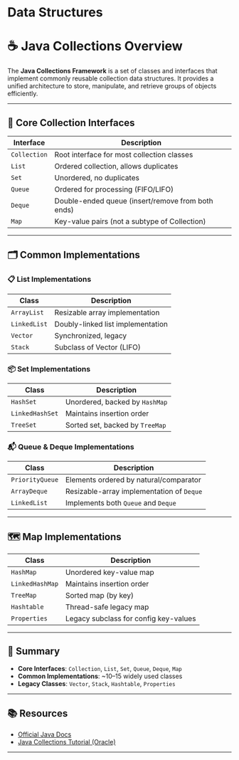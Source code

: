 # Data Structures

# ☕ Java Collections Overview

The **Java Collections Framework** is a set of classes and interfaces that implement commonly reusable collection data structures. It provides a unified architecture to store, manipulate, and retrieve groups of objects efficiently.

---

## 🔗 Core Collection Interfaces

| Interface  | Description                             |
|------------|-----------------------------------------|
| `Collection` | Root interface for most collection classes |
| `List`       | Ordered collection, allows duplicates    |
| `Set`        | Unordered, no duplicates                |
| `Queue`      | Ordered for processing (FIFO/LIFO)     |
| `Deque`      | Double-ended queue (insert/remove from both ends) |
| `Map`        | Key-value pairs (not a subtype of Collection) |

---

## 🗂️ Common Implementations

### 📋 List Implementations
| Class         | Description                        |
|---------------|------------------------------------|
| `ArrayList`   | Resizable array implementation     |
| `LinkedList`  | Doubly-linked list implementation  |
| `Vector`      | Synchronized, legacy               |
| `Stack`       | Subclass of Vector (LIFO)          |

### 📦 Set Implementations
| Class           | Description                      |
|-----------------|----------------------------------|
| `HashSet`       | Unordered, backed by `HashMap`   |
| `LinkedHashSet` | Maintains insertion order        |
| `TreeSet`       | Sorted set, backed by `TreeMap`  |

### 📬 Queue & Deque Implementations
| Class          | Description                               |
|----------------|-------------------------------------------|
| `PriorityQueue`| Elements ordered by natural/comparator    |
| `ArrayDeque`   | Resizable-array implementation of `Deque` |
| `LinkedList`   | Implements both `Queue` and `Deque`       |

---

## 🗺️ Map Implementations
| Class            | Description                            |
|------------------|----------------------------------------|
| `HashMap`        | Unordered key-value map                |
| `LinkedHashMap`  | Maintains insertion order              |
| `TreeMap`        | Sorted map (by key)                    |
| `Hashtable`      | Thread-safe legacy map                 |
| `Properties`     | Legacy subclass for config key-values  |

---

## 📌 Summary

- **Core Interfaces**: `Collection`, `List`, `Set`, `Queue`, `Deque`, `Map`
- **Common Implementations**: ~10–15 widely used classes
- **Legacy Classes**: `Vector`, `Stack`, `Hashtable`, `Properties`

---

## 📚 Resources

- [Official Java Docs](https://docs.oracle.com/en/java/javase/17/docs/api/java.base/java/util/package-summary.html)
- [Java Collections Tutorial (Oracle)](https://docs.oracle.com/javase/tutorial/collections/)

---


